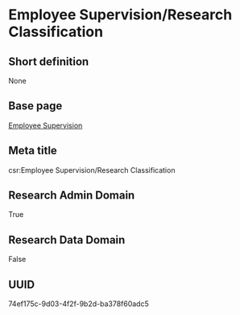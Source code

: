 # Employee Supervision/Research Classification
## Short definition
None
## Base page
[Employee Supervision](https://github.com/EuroCRIS/CASRAI-Dictionairies/blob/main/Objects/Employee%20Supervision.md)
## Meta title
csr:Employee Supervision/Research Classification
## Research Admin Domain
True
## Research Data Domain
False
## UUID
74ef175c-9d03-4f2f-9b2d-ba378f60adc5
